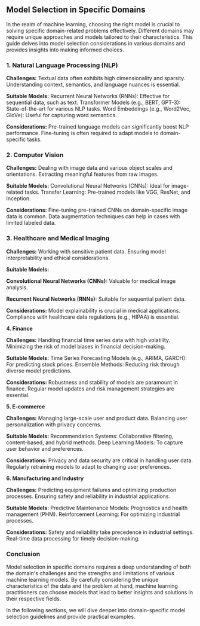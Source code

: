 ## Model Selection in Specific Domains
In the realm of machine learning, choosing the right model is crucial to solving specific domain-related problems effectively. Different domains may require unique approaches and models tailored to their characteristics. This guide delves into model selection considerations in various domains and provides insights into making informed choices.

### 1. Natural Language Processing (NLP)

**Challenges:**
Textual data often exhibits high dimensionality and sparsity.
Understanding context, semantics, and language nuances is essential.

**Suitable Models:**
Recurrent Neural Networks (RNNs): Effective for sequential data, such as text.
Transformer Models (e.g., BERT, GPT-3): State-of-the-art for various NLP tasks.
Word Embeddings (e.g., Word2Vec, GloVe): Useful for capturing word semantics.

**Considerations:**
Pre-trained language models can significantly boost NLP performance.
Fine-tuning is often required to adapt models to domain-specific tasks.

### 2. Computer Vision

**Challenges:**
Dealing with image data and various object scales and orientations.
Extracting meaningful features from raw images.

**Suitable Models:**
Convolutional Neural Networks (CNNs): Ideal for image-related tasks.
Transfer Learning: Pre-trained models like VGG, ResNet, and Inception.

**Considerations:**
Fine-tuning pre-trained CNNs on domain-specific image data is common.
Data augmentation techniques can help in cases with limited labeled data.

### 3. Healthcare and Medical Imaging

**Challenges:**
Working with sensitive patient data.
Ensuring model interpretability and ethical considerations.

**Suitable Models:**

**Convolutional Neural Networks (CNNs):** Valuable for medical image analysis.

**Recurrent Neural Networks (RNNs):** Suitable for sequential patient data.

**Considerations:**
Model explainability is crucial in medical applications.
Compliance with healthcare data regulations (e.g., HIPAA) is essential.

**4. Finance**

**Challenges:**
Handling financial time series data with high volatility.
Minimizing the risk of model biases in financial decision-making.

**Suitable Models:**
Time Series Forecasting Models (e.g., ARIMA, GARCH): For predicting stock prices.
Ensemble Methods: Reducing risk through diverse model predictions.

**Considerations:**
Robustness and stability of models are paramount in finance.
Regular model updates and risk management strategies are essential.

**5. E-commerce**

**Challenges:**
Managing large-scale user and product data.
Balancing user personalization with privacy concerns.

**Suitable Models:**
Recommendation Systems: Collaborative filtering, content-based, and hybrid methods.
Deep Learning Models: To capture user behavior and preferences.

**Considerations:**
Privacy and data security are critical in handling user data.
Regularly retraining models to adapt to changing user preferences.

**6. Manufacturing and Industry**

**Challenges:**
Predicting equipment failures and optimizing production processes.
Ensuring safety and reliability in industrial applications.

**Suitable Models:**
Predictive Maintenance Models: Prognostics and health management (PHM).
Reinforcement Learning: For optimizing industrial processes.

**Considerations:**
Safety and reliability take precedence in industrial settings.
Real-time data processing for timely decision-making.

### Conclusion
Model selection in specific domains requires a deep understanding of both the domain's challenges and the strengths and limitations of various machine learning models. By carefully considering the unique characteristics of the data and the problem at hand, machine learning practitioners can choose models that lead to better insights and solutions in their respective fields.

In the following sections, we will dive deeper into domain-specific model selection guidelines and provide practical examples.
